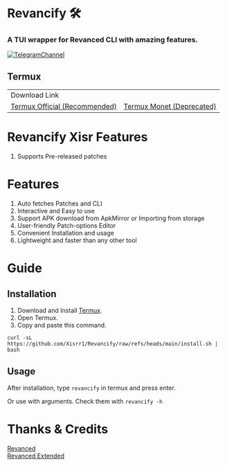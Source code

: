 # Revancify 🛠️
### A TUI wrapper for Revanced CLI with amazing features.

[![TelegramChannel](https://img.shields.io/badge/Telegram_Support_Chat-2CA5E0?style=for-the-badge&logo=Telegram&logoColor=FFFFFF)](https://t.me/anddeachat)

## Termux

<table>
  <tr>
    <td colspan="2">Download Link</td>
  </tr>
  <tr>
    <td><a href="https://github.com/termux/termux-app/releases/latest">Termux Official (Recommended)</a></td>
    <td><a href="https://github.com/Termux-Monet/termux-monet/releases/latest">Termux Monet (Deprecated)</a></td>
  </tr>
</table>


# Revancify Xisr Features
1. Supports Pre-released patches

# Features
1. Auto fetches Patches and CLI
2. Interactive and Easy to use
3. Support APK download from ApkMirror or Importing from storage
4. User-friendly Patch-options Editor
5. Convenient Installation and usage
6. Lightweight and faster than any other tool

# Guide

## Installation
1. Download and Install [Termux](#termux).
2. Open Termux.
3. Copy and paste this command.
```
curl -sL https://github.com/Xisrr1/Revancify/raw/refs/heads/main/install.sh | bash
```

## Usage
After installation, type `revancify` in termux and press enter.  

Or use with arguments. Check them with `revancify -h`

# Thanks & Credits
[Revanced](https://github.com/revanced)  
[Revanced Extended](https://github.com/inotia00)  
